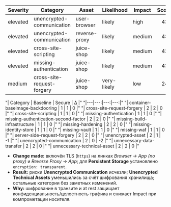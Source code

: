 
| Severity | Category | Asset | Likelihood | Impact | Score |
|---|---|---|---|---|---:|
| elevated | unencrypted-communication | user-browser | likely | high | 433 |
| elevated | unencrypted-communication | reverse-proxy | likely | medium | 432 |
| elevated | cross-site-scripting | juice-shop | likely | medium | 432 |
| elevated | missing-authentication | juice-shop | likely | medium | 432 |
| medium | cross-site-request-forgery | juice-shop | very-likely | low | 241 |

"| Category | Baseline | Secure | Δ |"
"|---|---:|---:|---:|"
"| container-baseimage-backdooring | 1 | 1 | 0 |"
"| cross-site-request-forgery | 2 | 2 | 0 |"
"| cross-site-scripting | 1 | 1 | 0 |"
"| missing-authentication | 1 | 1 | 0 |"
"| missing-authentication-second-factor | 2 | 2 | 0 |"
"| missing-build-infrastructure | 1 | 1 | 0 |"
"| missing-hardening | 2 | 2 | 0 |"
"| missing-identity-store | 1 | 1 | 0 |"
"| missing-vault | 1 | 1 | 0 |"
"| missing-waf | 1 | 1 | 0 |"
"| server-side-request-forgery | 2 | 2 | 0 |"
"| unencrypted-asset | 2 | 1 | -1 |"
"| unencrypted-communication | 2 | 0 | -2 |"
"| unnecessary-data-transfer | 2 | 2 | 0 |"
"| unnecessary-technical-asset | 2 | 2 | 0 |"

- **Change made:** включён TLS (`https`) на линках *Browser → App (no proxy)* и *Reverse Proxy → App*; для **Persistent Storage** установлено `encryption: transparent`.
- **Result:** риски **Unencrypted Communication** исчезли; **Unencrypted Technical Assets** уменьшились за счёт шифрования хранилища; остальные категории без заметных изменений.
- **Why:** шифрование в транзите и at rest защищает конфиденциальность/целостность трафика и снижает Impact при компрометации носителя.
